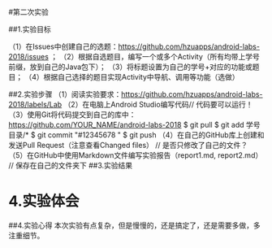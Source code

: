 #第二次实验 

##1.实验目标 

（1）在Issues中创建自己的选题：https://github.com/hzuapps/android-labs-2018/issues ； 
（2）根据自选题目，编写一个或多个Activity（所有均带上学号前缀，放到自己的Java包下）；
（3）将标题设置为自己的学号+对应的功能或题目； 
（4）根据自己选择的题目实现Activity中导航、调用等功能（选做）

##2.实验步骤
 （1）阅读实验要求：https://github.com/hzuapps/android-labs-2018/labels/Lab
 （2）在电脑上Android Studio编写代码// 代码要可以运行！
 （3）使用Git将代码提交到自己的库中：https://github.com/YOUR_NAME/android-labs-2018 $ git pull $ git add 学号目录/* $ git commit "#12345678 " $ git push
 （4）在自己的GitHub库上创建和发送Pull Request（注意查看Changed files） // 是否只修改了自己的文件？
 （5）在GitHub中使用Markdown文件编写实验报告（report1.md, report2.md） // 保存在自己的文件夹下 ##3.实验结果 

# 4.实验体会
##4.实验心得 本次实验有点复杂，但是慢慢的，还是搞定了，还是需要多做，多注重细节。
